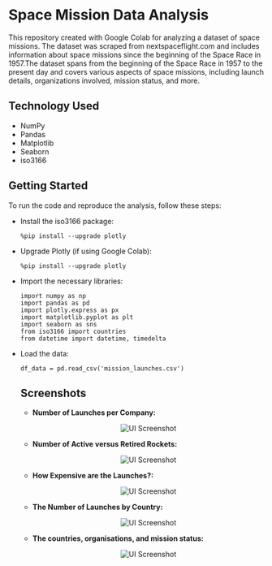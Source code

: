 # Space Mission Data Analysis
This repository created with Google Colab for analyzing a dataset of space missions. The dataset was scraped from nextspaceflight.com and includes information about space missions since the beginning of the Space Race in 1957.The dataset spans from the beginning of the Space Race in 1957 to the present day and covers various aspects of space missions, including launch details, organizations involved, mission status, and more.

## Technology Used
- NumPy
- Pandas
- Matplotlib
- Seaborn
- iso3166 


## Getting Started
To run the code and reproduce the analysis, follow these steps:
- Install the iso3166 package:

    ``` %pip install --upgrade plotly ```
- Upgrade Plotly (if using Google Colab):

  ``` %pip install --upgrade plotly ```

- Import the necessary libraries:

  ```
  import numpy as np
  import pandas as pd
  import plotly.express as px
  import matplotlib.pyplot as plt
  import seaborn as sns
  from iso3166 import countries
  from datetime import datetime, timedelta
   ```

- Load the data:

  ``` df_data = pd.read_csv('mission_launches.csv') ```

  ## Screenshots
     - **Number of Launches per Company:**
        <div align="center"><img src="space_mission_1.png" alt="UI Screenshot"/></div>
     
     - **Number of Active versus Retired Rockets:**
       <div align="center"><img src="space_mission_2.png" alt="UI Screenshot"/></div>

     - **How Expensive are the Launches?:**
      <div align="center"><img src="space_mission_3.png" alt="UI Screenshot"/></div>

    - **The Number of Launches by Country:**
      <div align="center"><img src="space_mission_4.png" alt="UI Screenshot"/></div>
 
   - **The countries, organisations, and mission status:**
     <div align="center"><img src="space_mission_5.png" alt="UI Screenshot"/></div>
